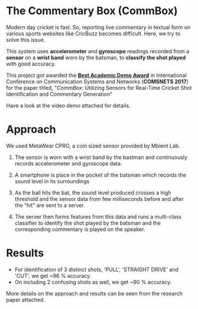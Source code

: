 # The Commentary Box (CommBox)

Modern day cricket is fast. So, reporting live commentary in textual form on various sports websites like CricBuzz becomes difficult. Here, we try to solve this issue.

This system uses **accelerometer** and **gyroscope** readings recorded from a **sensor** on a **wrist band** worn by the batsman, to **classify the shot played** with good accuracy.

This project got awarded the **[Best Academic Demo Award](http://www.comsnets.org/awards.html)** in International Conference on Communication Systems and Networks (**COMSNETS 2017**) for the paper titled, "*CommBox*: Utilizing Sensors for Real-Time Cricket Shot Identification and Commentary Generation"

Have a look at the video demo attached for details.

# Approach

We used MetaWear CPRO, a coin sized sensor provided by Mbient Lab.

1. The sensor is worn with a wrist band by the bastman and continuously records accelerometer and gyroscope data.

2. A smartphone is place in the pocket of the batsman which records the sound level in its surroundings

3. As the ball hits the bat, the sound level produced crosses a high threshold and the sensor data from few milliseconds before and after the "hit" are sent to a server.

4. The server then forms features from this data and runs a multi-class classifier to identify the shot played by the batsman and the corresponding commentary is played on the speaker.

# Results

- For identification of 3 distinct shots, 'PULL', 'STRAIGHT DRIVE' and 'CUT', we get ~96 % accuracy.
- On including 2 confusing shots as well, we get ~90 % accuracy.

More details on the approach and results can be seen from the research paper attached.